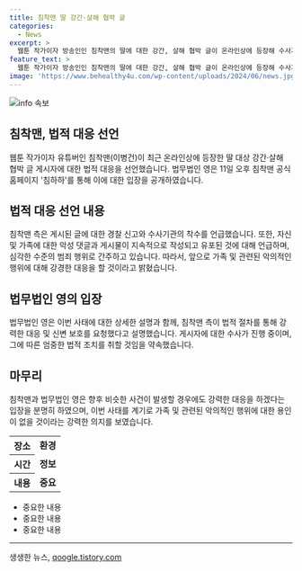 ```yaml
---
title: 침착맨 딸 강간·살해 협박 글
categories:
  - News
excerpt: >
  웹툰 작가이자 방송인인 침착맨의 딸에 대한 강간, 살해 협박 글이 온라인상에 등장해 수사가 진행 중이다. 침착맨 측은 강도있는 대응을 약속하며, 사회적으로 용인하기 어려운 심각한 수준의 악성 댓글과 게시물로 가족이 피해를 입고 있다고 전했다. 미성년 자녀에 대한 신변 위협이 발생하자 묵과할 수 없는 범죄 행위라고 언급하며, 강경한 대응을 약속했다. ※CBS노컷뉴스 제보 : jebo@cbs.co.kr, 카카오톡 : @노컷뉴스, 사이트 : https://url.kr/b71afn
feature_text: >
  웹툰 작가이자 방송인인 침착맨의 딸에 대한 강간, 살해 협박 글이 온라인상에 등장해 수사가 진행 중이다. 침착맨 측은 강도있는 대응을 약속하며, 사회적으로 용인하기 어려운 심각한 수준의 악성 댓글과 게시물로 가족이 피해를 입고 있다고 전했다. 미성년 자녀에 대한 신변 위협이 발생하자 묵과할 수 없는 범죄 행위라고 언급하며, 강경한 대응을 약속했다. ※CBS노컷뉴스 제보 : jebo@cbs.co.kr, 카카오톡 : @노컷뉴스, 사이트 : https://url.kr/b71afn
image: 'https://www.behealthy4u.com/wp-content/uploads/2024/06/news.jpg'
---
```


<p><img src="https://www.behealthy4u.com/wp-content/uploads/2024/06/news.jpg" alt="info 속보" /></p>

<h2 data-ke-size="size26">침착맨, 법적 대응 선언</h2>

<p data-ke-size="size16">웹툰 작가이자 유튜버인 침착맨(이병건)이 최근 온라인상에 등장한 딸 대상 강간·살해 협박 글 게시자에 대한 법적 대응을 선언했습니다. 법무법인 영은 11일 오후 침착맨 공식 홈페이지 '침하하'를 통해 이에 대한 입장을 공개하였습니다.</p>

<h2 data-ke-size="size24">법적 대응 선언 내용</h2>

<p data-ke-size="size16">침착맨 측은 게시된 글에 대한 경찰 신고와 수사기관의 착수를 언급했습니다. 또한, 자신 및 가족에 대한 악성 댓글과 게시물이 지속적으로 작성되고 유포된 것에 대해 언급하며, 심각한 수준의 범죄 행위로 간주하고 있습니다. 따라서, 앞으로 가족 및 관련된 악의적인 행위에 대해 강경한 대응을 할 것이라고 밝혔습니다.</p>

<h2 data-ke-size="size24">법무법인 영의 입장</h2>

<p data-ke-size="size16">법무법인 영은 이번 사태에 대한 상세한 설명과 함께, 침착맨 측이 법적 절차를 통해 강력한 대응 및 신변 보호를 요청했다고 설명했습니다. 게시자에 대한 수사가 진행 중이며, 그에 따른 엄중한 법적 조치를 취할 것임을 약속했습니다.</p>

<h2 data-ke-size="size24">마무리</h2>

<p data-ke-size="size16">침착맨과 법무법인 영은 향후 비슷한 사건이 발생할 경우에도 강력한 대응을 하겠다는 입장을 분명히 하였으며, 이번 사태를 계기로 가족 및 관련된 악의적인 행위에 대한 용인이 없을 것이라는 강력한 의지를 보였습니다.</p>

<table>
    <tr>
        <th>장소</th>
        <td style="text-align: center; height: 17px;"><b>환경</b></td>
    </tr>
    <tr>
        <th>시간</th>
        <td style="text-align: center; height: 17px;"><b>정보</b></td>
    </tr>
    <tr>
        <th>내용</th>
        <td style="text-align: center; height: 17px;"><b>중요</b></td>
    </tr>
</table>

<ul>
    <li>중요한 내용</li>
    <li>중요한 내용</li>
    <li>중요한 내용</li>
</ul>

<p><hr></p>
생생한 뉴스, <a href="https://qoogle.tistory.com" rel="dofollow">qoogle.tistory.com</a>


